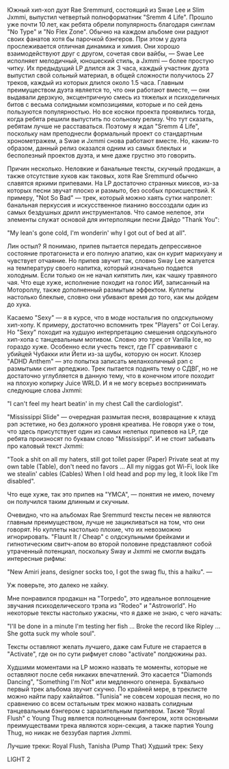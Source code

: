 Южный хип-хоп дуэт Rae Sremmurd, состоящий из Swae Lee и Slim Jxmmi, выпустил четвертый полноформатник "Sremm 4 Life". Прошло уже почти 10 лет, как ребята обрели популярность благодаря синглам "No Type" и "No Flex Zone". Обычно на каждом альбоме они радуют своих фанатов хотя бы парочкой бэнгеров. При этом у дуэта прослеживается отличная динамика и химия. Они хорошо взаимодействуют друг с другом, сочетая свои вайбы, — Swae Lee исполняет мелодичный, юношеский стиль, а Jxmmi — более простую читку. Их предыдущий LP длился аж 3 часа, каждый участник дуэта выпустил свой сольный материал, в общей сложности получилось 27 треков, каждый из которых длился около 1.5 часа. Главным преимуществом дуэта является то, что они работают вместе, — они выдавали дерзкую, эксцентричную смесь из тяжелых и психоделичных битов с весьма солидными композициями, которые и по сей день пользуются популярностью. Но все косяки проекта проявились тогда, когда ребята решили выпустить по сольному релизу. Что тут сказать, ребятам лучше не расставаться. Поэтому я ждал "Sremm 4 Life", поскольку нам преподнесли формальный проект со стандартным хронометражем, а Swae и Jxmmi снова работают вместе. Но, каким-то образом, данный релиз оказался одним из самых блеклых и бесполезный проектов дуэта, и мне даже грустно это говорить.

Причин несколько. Неловкие и банальные тексты, скучный продакшн, а также отсутствие хуков как таковых, хотя Rae Sremmurd обычно славятся яркими припевами. На LP достаточно странных миксов, из-за которых песни звучат плоско и размыто, без особых происшествий. К примеру, "Not So Bad" — трек, который можно хаять сутки напролет: банальная перкуссия и искусственное пианино воссоздали один из самых бездушных дрилл инструменталов. Что самое нелепое, эти элементы служат основой для интерполяции песни Дайдо "Thank You":

"My lean's gone cold, I'm wonderin' why I got out of bed at all".

Лин остыл? Я понимаю, припев пытается передать депрессивное состояние протагониста и его полную апатию, как он курит марихуану и чувствует отчаяние. Но припев звучит так, словно Sway Lee жалуется на температуру своего напитка, который изначально подается холодным. Если только он не начал кипятить лин, как чашку травяного чая. Что еще хуже, исполнение походит на голос ИИ, записанный на Мотороллу, также дополненный размытым эффектом. Куплеты настолько блеклые, словно они убивают время до того, как мы дойдем до хука.

Касаемо "Sexy" — я в курсе, что в моде ностальгия по олдскульному хип-хопу. К примеру, достаточно вспомнить трек "Players" от Coi Leray. Но "Sexy" походит на худшую интерпретацию смешения олдскульного хип-хопа с танцевальным мотивом. Словно это трек от Vanilla Ice, но гораздо хуже. Особенно если учесть текст, где ГГ сравнивают с убийцей Чубакки или Йети из-за шубы, которую он носит. Клозер "ADHD Anthem" — это попытка записать меланхоличный рэп с размытыми синт арпеджио. Трек пытается поднять тему о СДВГ, но не достаточно углубляется в данную тему, что в конечном итоге походит на плохую копирку Juice WRLD. И я не могу всерьез воспринимать следующие слова Jxmmi:

"I can't feel my heart beatin' in my chest
Call the cardiologist".

"Mississippi Slide" — очередная размытая песня, возвращение к клауд рэп эстетике, но без должного уровня креатива. Не говоря уже о том, что здесь присутствует один из самых нелепых припевов на LP, где ребята произносят по буквам слово "Mississippi". И не стоит забывать про каловый текст Jxmmi:

"Took a shit on all my haters, still got toilet paper (Paper)
Private seat at my own table (Table), don't need no favors
...
All my niggas got Wi-Fi, look like we stealin' cables (Cables)
When I old head and pop my leg, it look like I'm disabled".

Что еще хуже, так это припев на "YMCA", — понятия не имею, почему он получился таким длинным и скучным.

Очевидно, что на альбомах Rae Sremmurd тексты песен не являются главным преимуществом, лучше не зацикливаться на том, что они говорят. Но куплеты настолько плохие, что их невозможно игнорировать. "Flaunt It / Cheap" с олдскульными брейками и гипнотическим свитч-апом во второй половине представляют собой утраченный потенциал, поскольку Sway и Jxmmi не смогли выдать интересные рифмы:

"New Amiri jeans, designer socks too, I got the swag flu, this a haiku". —

Уж поверьте, это далеко не хайку.

Мне понравился продакшн на "Torpedo", это идеальное воплощение звучания психоделического трэпа из "Rodeo" и "Astroworld". Но некоторые тексты настолько ужасны, что я даже не знаю, с чего начать:

"I'll be done in a minute I'm testing her fish
...
Broke the record like Ripley
...
She gotta suck my whole soul".

Тексты оставляют желать лучшего, даже сам Future не старается в "Activate", где он по сути рифмует слово "activate" полдюжины раз.

Худшими моментами на LP можно назвать те моменты, которые не оставляют после себя никаких впечатлений. Это касается "Diamonds Dancing", "Something I'm Not" или медленного опенера. Буквально первый трек альбома звучит скучно. По крайней мере, в треклисте можно найти пару хайлайтов. "Tunisia" не совсем хорошая песня, но по сравнению со всем остальным трек можно назвать солидным танцевальным бэнгером с заразительным припевом. Также "Royal Flush" с Young Thug является полноценным бэнгером, хотя основными преимуществами трека являются хорн-секция, а также партия Young Thug, но никак не беззубая партия Jxmmi.

Лучшие треки: Royal Flush, Tanisha (Pump That)
Худший трек: Sexy

LIGHT 2
